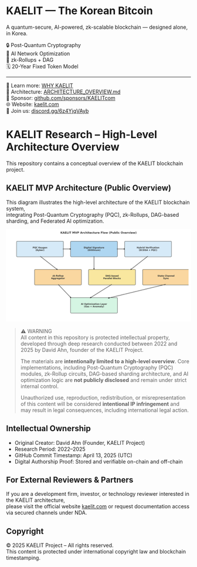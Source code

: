 # KAELIT — The Korean Bitcoin

A quantum-secure, AI-powered, zk-scalable blockchain — designed alone, in Korea.

🔒 Post-Quantum Cryptography  
🧠 AI Network Optimization  
🧱 zk-Rollups + DAG  
🗓️ 20-Year Fixed Token Model

---

📘 Learn more: [WHY KAELIT](./WHY_KAELIT.md)  
🧠 Architecture: [ARCHITECTURE_OVERVIEW.md](./ARCHITECTURE_OVERVIEW.md)  
💎 Sponsor: [github.com/sponsors/KAELITcom](https://github.com/sponsors/KAELITcom)  
🌐 Website: [kaelit.com](https://kaelit.com)  
💬 Join us: [discord.gg/6z4YjqVAyb](https://discord.gg/6z4YjqVAyb)


# KAELIT Research – High-Level Architecture Overview

This repository contains a conceptual overview of the KAELIT blockchain project.

## KAELIT MVP Architecture (Public Overview)

This diagram illustrates the high-level architecture of the KAELIT blockchain system,  
integrating Post-Quantum Cryptography (PQC), zk-Rollups, DAG-based sharding, and Federated AI optimization.

![KAELIT Architecture](images/kaelit_architecture_diagram.png)


> ⚠️ WARNING  
> All content in this repository is protected intellectual property, developed through deep research conducted between 2022 and 2025 by David Ahn, founder of the KAELIT Project.  
>  
> The materials are **intentionally limited to a high-level overview**. Core implementations, including Post-Quantum Cryptography (PQC) modules, zk-Rollup circuits, DAG-based sharding architecture, and AI optimization logic are **not publicly disclosed** and remain under strict internal control.  
>  
> Unauthorized use, reproduction, redistribution, or misrepresentation of this content will be considered **intentional IP infringement** and may result in legal consequences, including international legal action.

## Intellectual Ownership

- Original Creator: David Ahn (Founder, KAELIT Project)  
- Research Period: 2022–2025  
- GitHub Commit Timestamp: April 13, 2025 (UTC)  
- Digital Authorship Proof: Stored and verifiable on-chain and off-chain  

## For External Reviewers & Partners

If you are a development firm, investor, or technology reviewer interested in the KAELIT architecture,  
please visit the official website [kaelit.com](https://kaelit.com) or request documentation access via secured channels under NDA.

## Copyright

© 2025 KAELIT Project – All rights reserved.  
This content is protected under international copyright law and blockchain timestamping.
